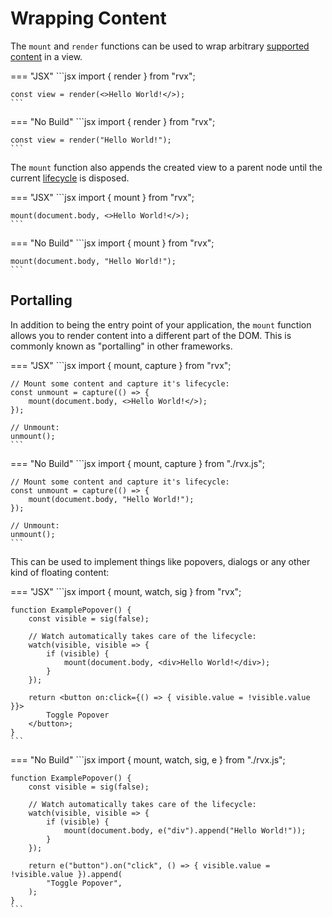 # Wrapping Content
The `mount` and `render` functions can be used to wrap arbitrary [supported content](../elements.md#content) in a view.

=== "JSX"
	```jsx
	import { render } from "rvx";

	const view = render(<>Hello World!</>);
	```

=== "No Build"
	```jsx
	import { render } from "rvx";

	const view = render("Hello World!");
	```

The `mount` function also appends the created view to a parent node until the current [lifecycle](../lifecycle.md) is disposed.

=== "JSX"
	```jsx
	import { mount } from "rvx";

	mount(document.body, <>Hello World!</>);
	```

=== "No Build"
	```jsx
	import { mount } from "rvx";

	mount(document.body, "Hello World!");
	```

## Portalling
In addition to being the entry point of your application, the `mount` function allows you to render content into a different part of the DOM. This is commonly known as "portalling" in other frameworks.

=== "JSX"
	```jsx
	import { mount, capture } from "rvx";

	// Mount some content and capture it's lifecycle:
	const unmount = capture(() => {
		mount(document.body, <>Hello World!</>);
	});

	// Unmount:
	unmount();
	```

=== "No Build"
	```jsx
	import { mount, capture } from "./rvx.js";

	// Mount some content and capture it's lifecycle:
	const unmount = capture(() => {
		mount(document.body, "Hello World!");
	});

	// Unmount:
	unmount();
	```

This can be used to implement things like popovers, dialogs or any other kind of floating content:

=== "JSX"
	```jsx
	import { mount, watch, sig } from "rvx";

	function ExamplePopover() {
		const visible = sig(false);

		// Watch automatically takes care of the lifecycle:
		watch(visible, visible => {
			if (visible) {
				mount(document.body, <div>Hello World!</div>);
			}
		});

		return <button on:click={() => { visible.value = !visible.value }}>
			Toggle Popover
		</button>;
	}
	```

=== "No Build"
	```jsx
	import { mount, watch, sig, e } from "./rvx.js";

	function ExamplePopover() {
		const visible = sig(false);

		// Watch automatically takes care of the lifecycle:
		watch(visible, visible => {
			if (visible) {
				mount(document.body, e("div").append("Hello World!"));
			}
		});

		return e("button").on("click", () => { visible.value = !visible.value }).append(
			"Toggle Popover",
		);
	}
	```
